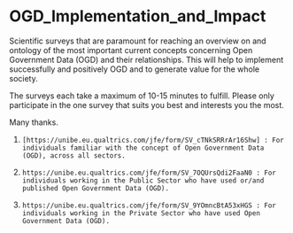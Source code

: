 # OGD_Implementation_and_Impact
Scientific surveys that are paramount for reaching an overview on and ontology of the most important current concepts concerning Open Government Data (OGD) and their relationships. This will help to implement successfully and positively OGD and to generate value for the whole society.

The surveys each take a maximum of 10-15 minutes to fulfill. Please only participate in the one survey that suits you best and interests you the most.

Many thanks.
1)	   [https://unibe.eu.qualtrics.com/jfe/form/SV_cTNkSRRrAr16Shw] : For individuals familiar with the concept of Open Government Data (OGD), across all sectors.
2)	   https://unibe.eu.qualtrics.com/jfe/form/SV_7OQUrsQdi2FaaN0 : For individuals working in the Public Sector who have used or/and published Open Government Data (OGD).
3)	   https://unibe.eu.qualtrics.com/jfe/form/SV_9YOmncBtA53xHGS : For individuals working in the Private Sector who have used Open Government Data (OGD).
